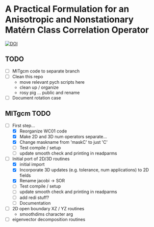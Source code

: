 # A Practical Formulation for an Anisotropic and Nonstationary Matérn Class Correlation Operator

[![DOI](https://zenodo.org/badge/471468580.svg)](https://zenodo.org/badge/latestdoi/471468580)

## TODO

- [ ] MITgcm code to separate branch
- [ ] Clean this repo
    - move relevant pych scripts here
    - clean up / organize
    - rosy pig ... public and rename
- [ ] Document rotation case

## MITgcm TODO


- [ ] First step...
    - [x] Reorganize WC01 code
    - [x] Make 2D and 3D num operators separate...
    - [x] Change maskname from 'maskC' to just 'C'
    - [ ] Test compile / setup
    - [ ] update smooth check and printing in readparms

- [ ] Initial port of 2D/3D routines
    - [x] initial import
    - [x] Incorporate 3D updates (e.g. tolerance, num applications) to 2D fields
    - [x] Rename jacobi -> SOR
    - [ ] Test compile / setup
    - [ ] update smooth check and printing in readparms
    - [ ] add redi stuff?
    - [ ] Documentation

- [ ] 2D open boundary XZ / YZ routines
    - smoothdims character arg
- [ ] eigenvector decomposition routines
